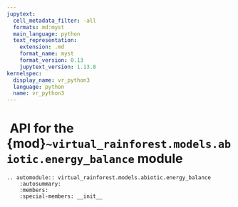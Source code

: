 ```yaml
---
jupytext:
  cell_metadata_filter: -all
  formats: md:myst
  main_language: python
  text_representation:
    extension: .md
    format_name: myst
    format_version: 0.13
    jupytext_version: 1.13.8
kernelspec:
  display_name: vr_python3
  language: python
  name: vr_python3
---
```


#  API for the {mod}`~virtual_rainforest.models.abiotic.energy_balance` module

```{eval-rst}
.. automodule:: virtual_rainforest.models.abiotic.energy_balance
    :autosummary:
    :members:
    :special-members: __init__
```
